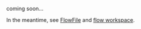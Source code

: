 coming soon...

In the meantime, see [FlowFile](../types/workspace.md) and [flow workspace](../cli/flow_workspace.md).
